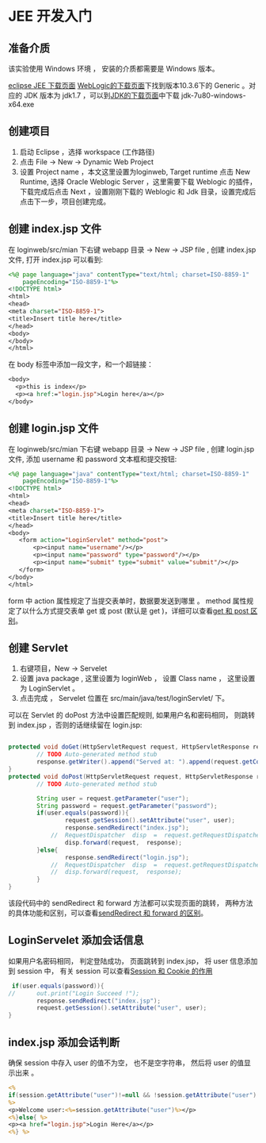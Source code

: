# JEE 开发入门

## 准备介质

该实验使用 Windows 环境 ， 安装的介质都需要是 Windows 版本。

[eclipse JEE 下载页面](https://www.eclipse.org/downloads/download.php?file=/technology/epp/downloads/release/2021-06/R/eclipse-jee-2021-06-R-win32-x86_64.zip)
[WebLogic的下载页面](http://www.oracle.com/technetwork/middleware/weblogic/downloads/wls-for-dev-1703574.html)下找到版本10.3.6下的 Generic 。对应的 JDK 版本为 jdk1.7 ，可以到[JDK的下载页面](https://www.oracle.com/java/technologies/javase/javase7-archive-downloads.html#jdk-7u80-oth-JPR)中下载 jdk-7u80-windows-x64.exe 

## 创建项目
1. 启动 Eclipse ，选择 workspace (工作路径)
2. 点击 File -> New -> Dynamic Web Project
3. 设置 Project name ，本文这里设置为loginweb, Target runtime 点击 New Runtime, 选择 Oracle Weblogic Server ，这里需要下载 Weblogic 的插件，下载完成后点击 Next ，设置刚刚下载的 Weblogic 和 Jdk 目录，设置完成后点击下一步，项目创建完成。

## 创建 index.jsp 文件
在 loginweb/src/mian 下右键 webapp 目录 -> New -> JSP file , 创建 index.jsp 文件, 打开 index.jsp 可以看到:

```jsp
<%@ page language="java" contentType="text/html; charset=ISO-8859-1"
    pageEncoding="ISO-8859-1"%>
<!DOCTYPE html>
<html>
<head>
<meta charset="ISO-8859-1">
<title>Insert title here</title>
</head>
<body>
</body>
</html>
```

在 body 标签中添加一段文字，和一个超链接：

```jsp
<body>
  <p>this is index</p>
  <p><a href:="login.jsp">Login here</a></p>
</body>
```

## 创建 login.jsp 文件

在 loginweb/src/mian 下右键 webapp 目录 -> New -> JSP file , 创建 login.jsp 文件, 添加 username 和 password 文本框和提交按钮:

```jsp
<%@ page language="java" contentType="text/html; charset=ISO-8859-1"
    pageEncoding="ISO-8859-1"%>
<!DOCTYPE html>
<html>
<head>
<meta charset="ISO-8859-1">
<title>Insert title here</title>
</head>
<body>
   <form action="LoginServlet" method="post">
	   <p><input name="username"/></p>
	   <p><input name="password" type="password"/></p>
	   <p><input name="submit" type="submit" value="submit"/></p>
   </form>
</body>
</html>
```
form 中 action 属性规定了当提交表单时，数据要发送到哪里 。 method 属性规定了以什么方式提交表单 get 或 post (默认是 get )，详细可以查看[get 和 post 区别](#get-和-post-区别)。 

## 创建 Servlet

1. 右键项目，New -> Servelet 
2. 设置 java package , 这里设置为 loginWeb ， 设置 Class name ， 这里设置为 LoginServlet 。
3. 点击完成 ， Servelet 位置在 src/main/java/test/loginServlet/ 下。

可以在 Servlet 的 doPost 方法中设置匹配规则, 如果用户名和密码相同， 则跳转到 index.jsp ，否则的话继续留在 login.jsp:

```java

protected void doGet(HttpServletRequest request, HttpServletResponse response) throws ServletException, IOException {
		// TODO Auto-generated method stub
		response.getWriter().append("Served at: ").append(request.getContextPath());
}
protected void doPost(HttpServletRequest request, HttpServletResponse response) throws ServletException, IOException {
		// TODO Auto-generated method stub

        String user = request.getParameter("user");
        String password = request.getParameter("password");
        if(user.equals(password)){
                request.getSession().setAttribute("user", user);
                response.sendRedirect("index.jsp");
            //  RequestDispatcher  disp  =  request.getRequestDispatcher("index.jsp");
                disp.forward(request,  response);
        }else{
                response.sendRedirect("login.jsp");
            //  RequestDispatcher  disp  =  request.getRequestDispatcher("login.jsp");
            //  disp.forward(request,  response);
        }
}
```

该段代码中的 sendRedirect 和 forward 方法都可以实现页面的跳转， 两种方法的具体功能和区别，可以查看[sendRedirect 和 forward 的区别](#sendredirect-和-forward-的区别)。

## LoginServelet 添加会话信息

如果用户名密码相同， 判定登陆成功， 页面跳转到 index.jsp， 将 user 信息添加到 session 中， 有关 session 可以查看[Session 和 Cookie 的作用](#session-和-cookie-的作用)

```java
 if(user.equals(password)){
//      out.print("Login Succeed !");
        response.sendRedirect("index.jsp");
        request.getSession().setAttribute("user", user);
}
```

## index.jsp 添加会话判断

确保 session 中存入 user 的值不为空， 也不是空字符串， 然后将 user 的值显示出来 。 

```jsp
<% 
if(session.getAttribute("user")!=null && !session.getAttribute("user").equals("")){
%>
<p>Welcome user:<%=session.getAttribute("user")%></p>
<%}else{ %>
<p><a href="login.jsp">Login Here</a></p>
<%} %>
```
